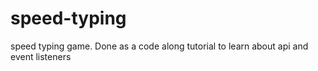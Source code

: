 # speed-typing
speed typing game. Done as a code along tutorial to learn about api and event listeners

